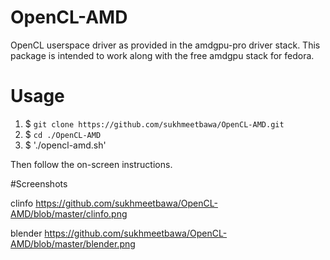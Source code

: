 # OpenCL-AMD

OpenCL userspace driver as provided in the amdgpu-pro driver stack. This package is intended to work along with the free amdgpu stack for fedora.

# Usage

1. $ `git clone https://github.com/sukhmeetbawa/OpenCL-AMD.git`
2. $ `cd ./OpenCL-AMD`
3. $ './opencl-amd.sh'

Then follow the on-screen instructions.

#Screenshots

clinfo
https://github.com/sukhmeetbawa/OpenCL-AMD/blob/master/clinfo.png

blender
https://github.com/sukhmeetbawa/OpenCL-AMD/blob/master/blender.png
